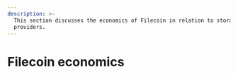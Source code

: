 ```yaml
---
description: >-
  This section discusses the economics of Filecoin in relation to storage
  providers.
---
```


# Filecoin economics

